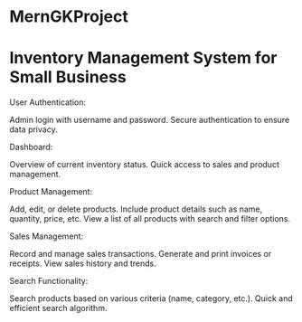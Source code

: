 # MernGKProject

<h1>Inventory Management System for Small Business</h1>
<p>User Authentication:</p>
Admin login with username and password.
Secure authentication to ensure data privacy.
<p>Dashboard:</p>
Overview of current inventory status.
Quick access to sales and product management.
<p>Product Management:</p>
Add, edit, or delete products.
Include product details such as name, quantity, price, etc.
View a list of all products with search and filter options.
<p>Sales Management:</p>
Record and manage sales transactions.
Generate and print invoices or receipts.
View sales history and trends.
<p>Search Functionality:</p>
Search products based on various criteria (name, category, etc.).
Quick and efficient search algorithm.
